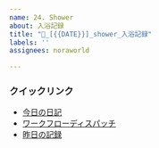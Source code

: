 ```yaml
---
name: 24. Shower
about: 入浴記録
title: "🛁_[{{DATE}}]_shower_入浴記録"
labels: ''
assignees: noraworld

---
```


### クイックリンク
* [今日の日記]([{{MAIN_REPO_TODAY_URL}}])
* [ワークフローディスパッチ](https://github.com/noraworld/diary-templates-assistant/actions/workflows/shower.yml)
* [昨日の記録](https://github.com/noraworld/diary-templates/blob/main/templates/shower/[{{YESTERDAY_YEAR}}]/[{{YESTERDAY_MONTH}}]/[{{YESTERDAY_DATE}}]-.md)
